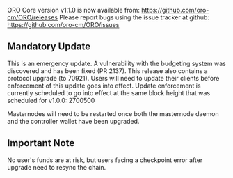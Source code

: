 ORO Core version v1.1.0 is now available from: https://github.com/oro-cm/ORO/releases
Please report bugs using the issue tracker at github: https://github.com/oro-cm/ORO/issues

Mandatory Update
----

This is an emergency update.
A vulnerability with the budgeting system was discovered and has been fixed (PR 2137).
This release also contains a protocol upgrade (to 70921).
Users will need to update their clients before enforcement of this update goes into effect.
Update enforcement is currently scheduled to go into effect at the same block height that was scheduled for v1.0.0: 2700500

Masternodes will need to be restarted once both the masternode daemon and the controller wallet have been upgraded.

Important Note
----

No user's funds are at risk, but users facing a checkpoint error after upgrade need to resync the chain.